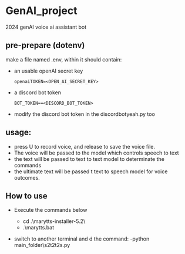 # GenAI_project
2024 genAI voice ai assistant bot

## pre-prepare (dotenv)
make a file named .env, within it should contain:
- an usable openAI secret key
  ```
  openaiTOKEN=<OPEN_AI_SECRET_KEY>
  ```
- a discord bot token
  ```
  BOT_TOKEN==<DISCORD_BOT_TOKEN>
  ```
- modify the discord bot token in the discordbotyeah.py too

## usage:
- press U to record voice, and release to save the voice file.
- The voice will be passed to the model which controls speech to text
- the text will be passed to text to text model to determinate the commands
- the ultimate text will be passed t text to speech model for voice outcomes.

## How to use
- Execute the commands below
  - cd .\marytts-installer-5.2\
  - .\marytts.bat

- switch to another terminal and d the command:
  -python main_folder\s2t2t2s.py 
